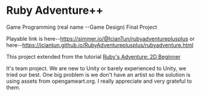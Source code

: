 # Ruby Adventure++

Game Programming (real name --Game Design) Final Project

Playable link is here--https://simmer.io/@IcianTun/rubyadventureplusplus or here--https://iciantun.github.io/RubyAdventureplusplus/rubyadventure.html

This project extended from the tutorial [Ruby's Adventure: 2D Beginner](https://learn.unity.com/project/ruby-s-2d-rpg)

It's team project. We are new to Unity or barely experienced to Unity, we tried our best. One big problem is we don't have an artist so the solution is using assets from opengameart.org. I really appreciate and very grateful to them.
